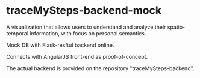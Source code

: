 # traceMySteps-backend-mock
A visualization that allows users to understand and analyze their spatio-temporal information, with focus on personal semantics.


Mock DB with Flask-resftul backend online.

Connects with AngularJS front-end as proof-of-concept.

The actual backend is provided on the repository "traceMySteps-backend".
